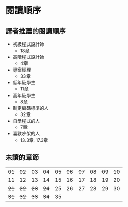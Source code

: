 # 閱讀順序

## 譯者推薦的閱讀順序
* 初級程式設計師
	* 18章
* 高階程式設計師
	* 4章
* 專案經理
	* 33章
* 低年級學生
	* 11章
* 高年級學生
	* 8章
* 制定編碼標準的人
	* 32章
* 自學程式的人
	* 7章
* 喜歡吵架的人
	* 13.3章, 17.3章

## 未讀的章節

|    |    |    |    |    |    |    |    |    |    |
|----|----|----|----|----|----|----|----|----|----|
| ~~01~~  | ~~02~~  | 03  | ~~04~~  |  ~~05~~ | ~~06~~  | ~~07~~  | ~~08~~  | ~~09~~  | ~~10~~ |
| ~~11~~ | ~~12~~ | ~~13~~ | ~~14~~ | ~~15~~ | ~~16~~ | ~~17~~ | ~~18~~ | ~~19~~ | 20 |
| ~~21~~ | ~~22~~ | ~~23~~ | ~~24~~ | 25 | 26 | 27 | 28 | 29 | 30 |
| ~~31~~ | ~~32~~ | ~~33~~ | ~~34~~ | 35 |    |    |    |    |    |
<!--stackedit_data:
eyJoaXN0b3J5IjpbLTI0NDM4Mjc5NywtNzIxOTcwMzE3LC0xNj
U3NjU1MTE3LC0xNDEwNzk4Mjg1LDE4MDMzMDg2NTksMTQwMzk2
MjA5OSwxNzkyNDAwMDUxLDI0NTMwNTI2NywtMTU3NzEwODEwOS
wtMTQyMTA3NzIxNywtNDAwNTMwMjcsOTQ2ODUxMTY5LDEwMTg4
MzkwNjldfQ==
-->